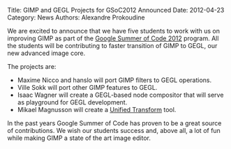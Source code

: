 Title: GIMP and GEGL Projects for GSoC2012 Announced
Date: 2012-04-23
Category: News
Authors: Alexandre Prokoudine

We are excited to announce that we have five students to work with us on improving GIMP as part of the [Google Summer of Code 2012](http://www.google-melange.com/gsoc/homepage/google/gsoc2012) program. All the students will be contributing to faster transition of GIMP to GEGL, our new advanced image core.

The projects are:

* Maxime Nicco and hanslo will port GIMP filters to GEGL operations.
* Ville Sokk will port other GIMP features to GEGL.
* Isaac Wagner will create a GEGL-based node compositor that will serve as playground for GEGL development.
* Mikael Magnusson will create a [Unified Transform](http://gui.gimp.org/index.php/Transformation_tool_specification) tool.

In the past years Google Summer of Code has proven to be a great source of contributions. We wish our students success and, above all, a lot of fun while making GIMP a state of the art image editor.